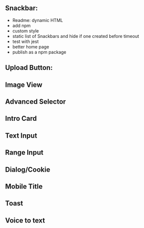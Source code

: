 ## Snackbar:
- Readme: dynamic HTML
- add npm
- custom style
- static list of Snackbars and hide if one created before timeout
- test with jest
- better home page
- publish as a npm package

## Upload Button:


## Image View


## Advanced Selector


## Intro Card


## Text Input


## Range Input


## Dialog/Cookie


## Mobile Title


## Toast


## Voice to text

